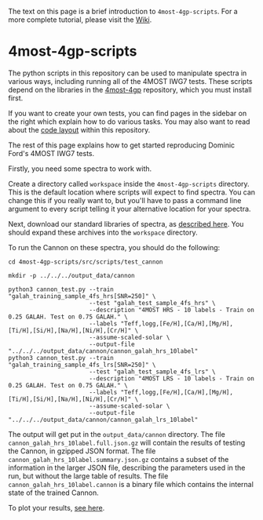 The text on this page is a brief introduction to `4most-4gp-scripts`. For a
more complete tutorial, please visit the
[Wiki](https://github.com/dcf21/4most-4gp-scripts/wiki).

# 4most-4gp-scripts

The python scripts in this repository can be used to manipulate spectra in
various ways, including running all of the 4MOST IWG7 tests. These scripts
depend on the libraries in the [4most-4gp](https://github.com/dcf21/4most-4gp)
repository, which you must install first.

If you want to create your own tests, you can find pages in the sidebar on the
right which explain how to do various tasks. You may also want to read about
the [code layout](https://github.com/dcf21/4most-4gp-scripts/wiki/structure)
within this repository.

The rest of this page explains how to get started reproducing Dominic Ford's
4MOST IWG7 tests.

Firstly, you need some spectra to work with.

Create a directory called `workspace` inside the `4most-4gp-scripts` directory.
This is the default location where scripts will expect to find spectra. You can
change this if you really want to, but you'll have to pass a command line
argument to every script telling it your alternative location for your spectra.

Next, download our standard libraries of spectra, as [described
here](https://github.com/dcf21/4most-4gp-scripts/wiki/spectra). You should
expand these archives into the `workspace` directory.

To run the Cannon on these spectra, you should do the following:

```
cd 4most-4gp-scripts/src/scripts/test_cannon
 
mkdir -p ../../../output_data/cannon

python3 cannon_test.py --train "galah_training_sample_4fs_hrs[SNR=250]" \
                       --test "galah_test_sample_4fs_hrs" \
                       --description "4MOST HRS - 10 labels - Train on 0.25 GALAH. Test on 0.75 GALAH." \
                       --labels "Teff,logg,[Fe/H],[Ca/H],[Mg/H],[Ti/H],[Si/H],[Na/H],[Ni/H],[Cr/H]" \
                       --assume-scaled-solar \
                       --output-file "../../../output_data/cannon/cannon_galah_hrs_10label"
python3 cannon_test.py --train "galah_training_sample_4fs_lrs[SNR=250]" \
                       --test "galah_test_sample_4fs_lrs" \
                       --description "4MOST LRS - 10 labels - Train on 0.25 GALAH. Test on 0.75 GALAH." \
                       --labels "Teff,logg,[Fe/H],[Ca/H],[Mg/H],[Ti/H],[Si/H],[Na/H],[Ni/H],[Cr/H]" \
                       --assume-scaled-solar \
                       --output-file "../../../output_data/cannon/cannon_galah_lrs_10label"

```

The output will get put in the `output_data/cannon` directory. The file `cannon_galah_hrs_10label.full.json.gz` will
contain the results of testing the Cannon, in gzipped JSON format. The file
`cannon_galah_hrs_10label.summary.json.gz` contains a subset of the information in the larger JSON file, describing
the parameters used in the run, but without the large table of results. The file `cannon_galah_hrs_10label.cannon`
is a binary file which contains the internal state of the trained Cannon.

To plot your results, [see here](https://github.com/dcf21/4most-4gp-scripts/wiki/visualisation).

